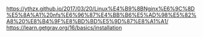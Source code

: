 https://ythzx.github.io/2017/03/20/Linux%E4%B9%8BNginx%E6%9C%8D%E5%8A%A1%20nfs%E6%96%87%E4%BB%B6%E5%AD%98%E5%82%A8%20%E8%B4%9F%E8%BD%BD%E5%9D%87%E8%A1%A1/
https://learn.getgrav.org/16/basics/installation

